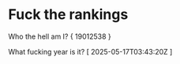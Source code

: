# Fuck the rankings

Who the hell am I?
{ 19012538 }

What fucking year is it?
[ 2025-05-17T03:43:20Z ]
